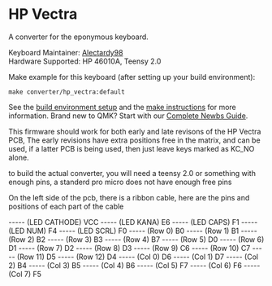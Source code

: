 # HP Vectra

A converter for the eponymous keyboard.

Keyboard Maintainer: [Alectardy98](https://github.com/Alectardy98)  
Hardware Supported: HP 46010A, Teensy 2.0  

Make example for this keyboard (after setting up your build environment):

    make converter/hp_vectra:default
    
See the [build environment setup](https://docs.qmk.fm/#/getting_started_build_tools) and the [make instructions](https://docs.qmk.fm/#/getting_started_make_guide) for more information. Brand new to QMK? Start with our [Complete Newbs Guide](https://docs.qmk.fm/#/newbs).

This firmware should work for both early and late revisons of the HP Vectra PCB, The early revisions have extra positions free in the matrix, and can be used, if a latter PCB is being used, then just leave keys marked as KC_NO alone.

to build the actual converter, you will need a teensy 2.0 or something with enough pins, a standerd pro micro does not have enough free pins

On the left side of the pcb, there is a ribbon cable, here are the pins and positions of each part of the cable

----- (LED CATHODE) VCC
----- (LED KANA)    E6
----- (LED CAPS)    F1
----- (LED NUM)     F4
----- (LED SCRL)    F0
----- (Row 0)       B0
----- (Row 1)       B1
----- (Row 2)       B2
----- (Row 3)       B3
----- (Row 4)       B7
----- (Row 5)       D0
----- (Row 6)       D1
----- (Row 7)       D2
----- (Row 8)       D3
----- (Row 9)       C6
----- (Row 10)      C7
----- (Row 11)      D5
----- (Row 12)      D4
----- (Col 0)       D6
----- (Col 1)       D7
----- (Col 2)       B4
----- (Col 3)       B5
----- (Col 4)       B6
----- (Col 5)       F7
----- (Col 6)       F6
----- (Col 7)       F5

